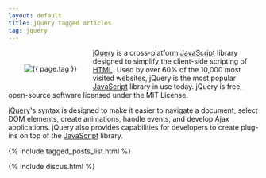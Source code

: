 ```yaml
---
layout: default
title: jQuery tagged articles
tag: jquery
---
```


<div style="float: left; margin: 2.0rem;">
	<img src="/public/images/{{ page.tag }}.png" style="max-width: 10rem;" alt="{{ page.tag }}" />
</div>

[jQuery](http://jquery.com/) is a cross-platform [JavaScript](/tag/javascript) library designed to simplify the client-side scripting of [HTML](/tag/html). Used by over 60% of the 10,000 most visited websites, jQuery is the most popular [JavaScript](/tag/javascript) library in use today. jQuery is free, open-source software licensed under the MIT License.

[jQuery](http://jquery.com/)'s syntax is designed to make it easier to navigate a document, select DOM elements, create animations, handle events, and develop Ajax applications. jQuery also provides capabilities for developers to create plug-ins on top of the [JavaScript](/tag/javascript) library. 

{% include tagged_posts_list.html %}

{% include discus.html %}
